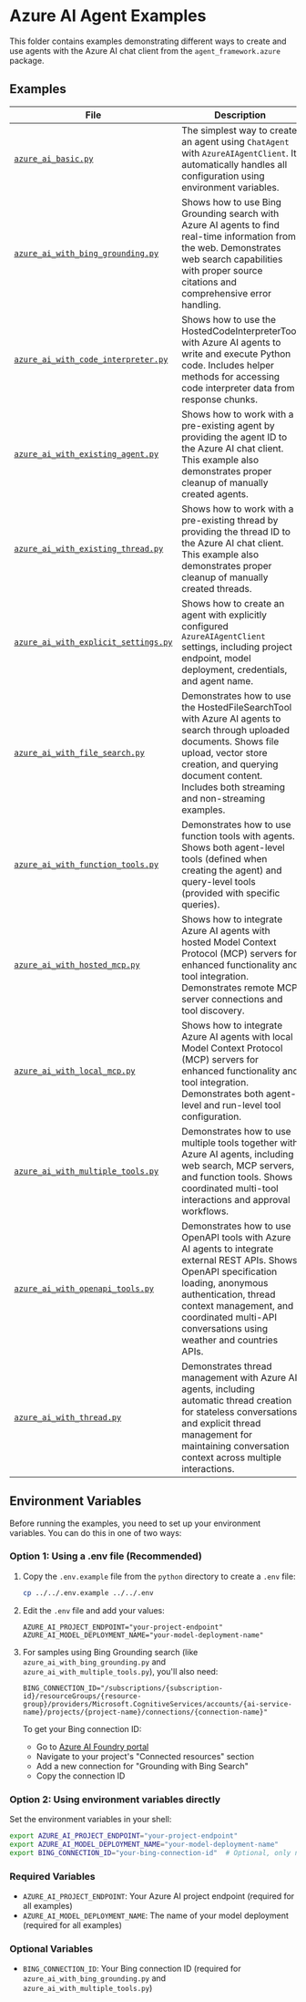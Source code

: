 # Azure AI Agent Examples

This folder contains examples demonstrating different ways to create and use agents with the Azure AI chat client from the `agent_framework.azure` package.

## Examples

| File | Description |
|------|-------------|
| [`azure_ai_basic.py`](azure_ai_basic.py) | The simplest way to create an agent using `ChatAgent` with `AzureAIAgentClient`. It automatically handles all configuration using environment variables. |
| [`azure_ai_with_bing_grounding.py`](azure_ai_with_bing_grounding.py) | Shows how to use Bing Grounding search with Azure AI agents to find real-time information from the web. Demonstrates web search capabilities with proper source citations and comprehensive error handling. |
| [`azure_ai_with_code_interpreter.py`](azure_ai_with_code_interpreter.py) | Shows how to use the HostedCodeInterpreterTool with Azure AI agents to write and execute Python code. Includes helper methods for accessing code interpreter data from response chunks. |
| [`azure_ai_with_existing_agent.py`](azure_ai_with_existing_agent.py) | Shows how to work with a pre-existing agent by providing the agent ID to the Azure AI chat client. This example also demonstrates proper cleanup of manually created agents. |
| [`azure_ai_with_existing_thread.py`](azure_ai_with_existing_thread.py) | Shows how to work with a pre-existing thread by providing the thread ID to the Azure AI chat client. This example also demonstrates proper cleanup of manually created threads. |
| [`azure_ai_with_explicit_settings.py`](azure_ai_with_explicit_settings.py) | Shows how to create an agent with explicitly configured `AzureAIAgentClient` settings, including project endpoint, model deployment, credentials, and agent name. |
| [`azure_ai_with_file_search.py`](azure_ai_with_file_search.py) | Demonstrates how to use the HostedFileSearchTool with Azure AI agents to search through uploaded documents. Shows file upload, vector store creation, and querying document content. Includes both streaming and non-streaming examples. |
| [`azure_ai_with_function_tools.py`](azure_ai_with_function_tools.py) | Demonstrates how to use function tools with agents. Shows both agent-level tools (defined when creating the agent) and query-level tools (provided with specific queries). |
| [`azure_ai_with_hosted_mcp.py`](azure_ai_with_hosted_mcp.py) | Shows how to integrate Azure AI agents with hosted Model Context Protocol (MCP) servers for enhanced functionality and tool integration. Demonstrates remote MCP server connections and tool discovery. |
| [`azure_ai_with_local_mcp.py`](azure_ai_with_local_mcp.py) | Shows how to integrate Azure AI agents with local Model Context Protocol (MCP) servers for enhanced functionality and tool integration. Demonstrates both agent-level and run-level tool configuration. |
| [`azure_ai_with_multiple_tools.py`](azure_ai_with_multiple_tools.py) | Demonstrates how to use multiple tools together with Azure AI agents, including web search, MCP servers, and function tools. Shows coordinated multi-tool interactions and approval workflows. |
| [`azure_ai_with_openapi_tools.py`](azure_ai_with_openapi_tools.py) | Demonstrates how to use OpenAPI tools with Azure AI agents to integrate external REST APIs. Shows OpenAPI specification loading, anonymous authentication, thread context management, and coordinated multi-API conversations using weather and countries APIs. |
| [`azure_ai_with_thread.py`](azure_ai_with_thread.py) | Demonstrates thread management with Azure AI agents, including automatic thread creation for stateless conversations and explicit thread management for maintaining conversation context across multiple interactions. |

## Environment Variables

Before running the examples, you need to set up your environment variables. You can do this in one of two ways:

### Option 1: Using a .env file (Recommended)

1. Copy the `.env.example` file from the `python` directory to create a `.env` file:
   ```bash
   cp ../../.env.example ../../.env
   ```

2. Edit the `.env` file and add your values:
   ```
   AZURE_AI_PROJECT_ENDPOINT="your-project-endpoint"
   AZURE_AI_MODEL_DEPLOYMENT_NAME="your-model-deployment-name"
   ```

3. For samples using Bing Grounding search (like `azure_ai_with_bing_grounding.py` and `azure_ai_with_multiple_tools.py`), you'll also need:
   ```
   BING_CONNECTION_ID="/subscriptions/{subscription-id}/resourceGroups/{resource-group}/providers/Microsoft.CognitiveServices/accounts/{ai-service-name}/projects/{project-name}/connections/{connection-name}"
   ```

   To get your Bing connection ID:
   - Go to [Azure AI Foundry portal](https://ai.azure.com)
   - Navigate to your project's "Connected resources" section
   - Add a new connection for "Grounding with Bing Search"
   - Copy the connection ID

### Option 2: Using environment variables directly

Set the environment variables in your shell:

```bash
export AZURE_AI_PROJECT_ENDPOINT="your-project-endpoint"
export AZURE_AI_MODEL_DEPLOYMENT_NAME="your-model-deployment-name"
export BING_CONNECTION_ID="your-bing-connection-id"  # Optional, only needed for web search samples
```

### Required Variables

- `AZURE_AI_PROJECT_ENDPOINT`: Your Azure AI project endpoint (required for all examples)
- `AZURE_AI_MODEL_DEPLOYMENT_NAME`: The name of your model deployment (required for all examples)

### Optional Variables

- `BING_CONNECTION_ID`: Your Bing connection ID (required for `azure_ai_with_bing_grounding.py` and `azure_ai_with_multiple_tools.py`)
